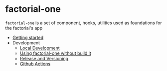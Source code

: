 # factorial-one

`factorial-one` is a set of component, hooks, utilities used as foundations for the factorial's app

- [Getting started](./getting-started.md)
- Development
    - [Local Development](development/development.md)
    - [Using factorial-one without build it](development/using-factorial-one-source.md)
    - [Release and Versioning](development/release-and-versioning)
    - [Github Actions](development/github-actions.md)